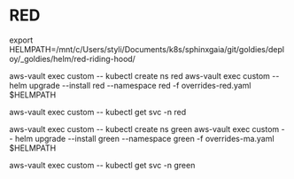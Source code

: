 
# RED

export HELMPATH=/mnt/c/Users/styli/Documents/k8s/sphinxgaia/git/goldies/deploy/_goldies/helm/red-riding-hood/

aws-vault exec custom -- kubectl create ns red 
aws-vault exec custom -- helm upgrade --install red --namespace red -f overrides-red.yaml $HELMPATH

aws-vault exec custom -- kubectl get svc -n red

aws-vault exec custom -- kubectl create ns green 
aws-vault exec custom -- helm upgrade --install green --namespace green -f overrides-ma.yaml $HELMPATH


aws-vault exec custom -- kubectl get svc -n green